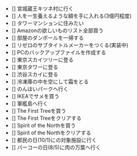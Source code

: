 - [] 宮城蔵王キツネ村に行く
- [] 人を一生養えるような額を手に入れる(3億円程度)
- [] タワーマンションに住みたい
- [] Amazonの欲しいものリスト全部買う
- [] 部屋のダンボールを一掃する
- [] リゼロのサブタイトルメーカーをつくる(実装中)
- [] PCのバックアップファイルを作成する
- [] 東京スカイツリーに登る
- [] 東京タワーに登る
- [] 渋谷スカイに登る
- [] 冷凍庫の中を空にして霜をとる
- [] のんほいパークへ行く
- [] IKEAでサメを買う
- [] 軍艦島へ行く
- [] The First Treeを買う
- [] The First Treeをクリアする
- [] Spirit of the Northを買う
- [] Spirit of the Northをクリアする
- [] 都民の日(10/1)にの対象施設に行く
- [] パーコーの日(8/5)に肉の万葉へ行く